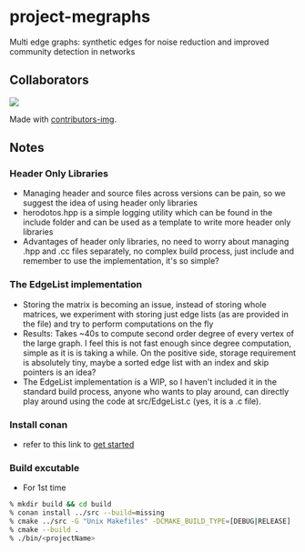 # project-megraphs
Multi edge graphs: synthetic edges for noise reduction and improved community detection in networks

## Collaborators
<a href="https://github.com/appmonster007/project-megraphs/graphs/contributors">
  <img src="https://contrib.rocks/image?repo=appmonster007/project-megraphs" />
</a>

Made with [contributors-img](https://contrib.rocks).

## Notes

### Header Only Libraries
- Managing header and source files across versions can be pain, so we suggest the idea of using header only libraries
- herodotos.hpp is a simple logging utility which can be found in the include folder and can be used as a template to write more header only libraries
- Advantages of header only libraries, no need to worry about managing .hpp and .cc files separately, no complex build process, just include and remember to use the implementation, it's so simple?

### The EdgeList implementation
- Storing the matrix is becoming an issue, instead of storing whole matrices, we experiment with storing just edge lists (as are provided in the file) and try to perform computations on the fly
- Results: Takes ~40s to compute second order degree of every vertex of the large graph. I feel this is not fast enough since degree computation, simple as it is is taking a while. On the positive side, storage requirement is absolutely tiny, maybe a sorted edge list with an index and skip pointers is an idea?
- The EdgeList implementation is a WIP, so I haven't included it in the standard build process, anyone who wants to play around, can directly play around using the code at src/EdgeList.c (yes, it is a .c file). 

### Install conan
- refer to this link to [get started](https://docs.conan.io/en/latest/getting_started.html)

### Build excutable

- For 1st time
```sh
% mkdir build && cd build
% conan install ../src --build=missing 
% cmake ../src -G "Unix Makefiles" -DCMAKE_BUILD_TYPE=[DEBUG|RELEASE]
% cmake --build .
% ./bin/<projectName>
```
